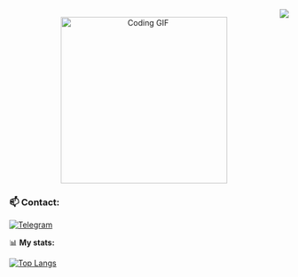 <img align="right" src="https://visitor-badge.laobi.icu/badge?page_id=nastuh.nastuh" />

<p align="center">
  <img src="https://media4.giphy.com/media/v1.Y2lkPTc5MGI3NjExaDF5cjVlNnJidjN1OHFkcm4wNGtmMmt0YXMzZTFrZjB6NzlldnIxayZlcD12MV9pbnRlcm5hbF9naWZfYnlfaWQmY3Q9Zw/gr8K2b72UefvO/giphy.gif" width="300" alt="Coding GIF" />


### 📫 **Contact:**  
[![Telegram](https://img.shields.io/badge/-Telegram-26A5E4?logo=telegram&logoColor=white)](https://t.me/di9star) 

📊 **My stats:**  

[![Top Langs](https://github-readme-stats.vercel.app/api/top-langs/?username=nastuh&layout=compact&theme=radical)](https://github.com/nastuh)

